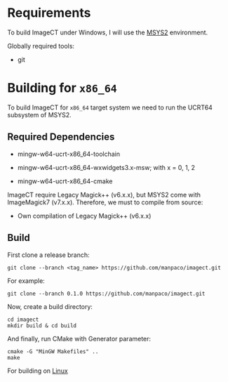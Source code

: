 # Requirements

To build ImageCT under Windows, I will use the [MSYS2](https://www.msys2.org/) environment.

Globally required tools:

- git

# Building for ``x86_64``

To build ImageCT for ``x86_64`` target system we need to run the UCRT64 subsystem of MSYS2.

## Required Dependencies

- mingw-w64-ucrt-x86_64-toolchain
    
- mingw-w64-ucrt-x86_64-wxwidgets3.x-msw; with x = 0, 1, 2

- mingw-w64-ucrt-x86_64-cmake

ImageCT require Legacy Magick++ (v6.x.x), but MSYS2 come with ImageMagick7 (v7.x.x). Therefore, we must to compile from source:

- Own compilation of Legacy Magick++ (v6.x.x)

## Build

First clone a release branch:

    git clone --branch <tag_name> https://github.com/manpaco/imagect.git

For example:

    git clone --branch 0.1.0 https://github.com/manpaco/imagect.git

Now, create a build directory:

    cd imagect
    mkdir build & cd build

And finally, run CMake with Generator parameter:

    cmake -G "MinGW Makefiles" ..
    make

For building on [Linux](/linux-build.md)
